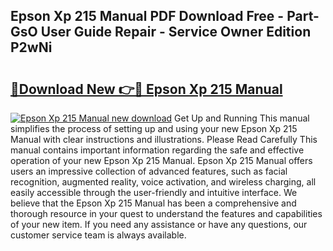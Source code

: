 ## Epson Xp 215 Manual PDF Download Free - Part-GsO User Guide Repair - Service Owner Edition P2wNi

# <h2><a href="http://cf20365.oget.top/?id=Epson+Xp+215+Manual">🔗Download New 👉🔴 Epson Xp 215 Manual</a></h2>

[![Epson Xp 215 Manual new download](https://i.imgur.com/5g1atiW.png)](http://cf20365.oget.top/?id=Epson+Xp+215+Manual)
Get Up and Running This manual simplifies the process of setting up and using your new Epson Xp 215 Manual with clear instructions and illustrations. Please Read Carefully This manual contains important information regarding the safe and effective operation of your new Epson Xp 215 Manual. Epson Xp 215 Manual offers users an impressive collection of advanced features, such as facial recognition, augmented reality, voice activation, and wireless charging, all easily accessible through the user-friendly and intuitive interface. We believe that the Epson Xp 215 Manual has been a comprehensive and thorough resource in your quest to understand the features and capabilities of your new item. If you need any assistance or have any questions, our customer service team is always available.
